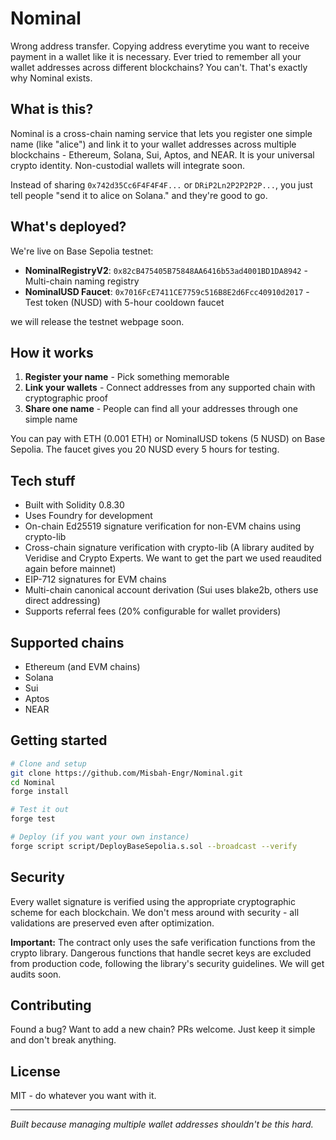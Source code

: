 # Nominal

Wrong address transfer. Copying address everytime you want to receive payment in a wallet like it is necessary. Ever tried to remember all your wallet addresses across different blockchains? You can't. That's exactly why Nominal exists.

## What is this?

Nominal is a cross-chain naming service that lets you register one simple name (like "alice") and link it to your wallet addresses across multiple blockchains - Ethereum, Solana, Sui, Aptos, and NEAR. It is your universal crypto identity. Non-custodial wallets will integrate soon.

Instead of sharing `0x742d35Cc6F4F4F4F...` or `DRiP2Ln2P2P2P2P...`, you just tell people "send it to alice on Solana." and they're good to go.

## What's deployed?

We're live on Base Sepolia testnet:

- **NominalRegistryV2**: `0x82cB475405B75848AA6416b53ad4001BD1DA8942` - Multi-chain naming registry
- **NominalUSD Faucet**: `0x7016FcE7411CE7759c516B8E2d6Fcc40910d2017` - Test token (NUSD) with 5-hour cooldown faucet

we will release the testnet webpage soon.

## How it works

1. **Register your name** - Pick something memorable 
2. **Link your wallets** - Connect addresses from any supported chain with cryptographic proof
3. **Share one name** - People can find all your addresses through one simple name

You can pay with ETH (0.001 ETH) or NominalUSD tokens (5 NUSD) on Base Sepolia. The faucet gives you 20 NUSD every 5 hours for testing.

## Tech stuff

- Built with Solidity 0.8.30
- Uses Foundry for development  
- On-chain Ed25519 signature verification for non-EVM chains using crypto-lib
- Cross-chain signature verification with crypto-lib (A library audited by Veridise and Crypto Experts. We want to get the part we used reaudited again before mainnet)
- EIP-712 signatures for EVM chains
- Multi-chain canonical account derivation (Sui uses blake2b, others use direct addressing)
- Supports referral fees (20% configurable for wallet providers)

## Supported chains

- Ethereum (and EVM chains)
- Solana  
- Sui
- Aptos
- NEAR

## Getting started

```bash
# Clone and setup
git clone https://github.com/Misbah-Engr/Nominal.git
cd Nominal
forge install

# Test it out
forge test

# Deploy (if you want your own instance)
forge script script/DeployBaseSepolia.s.sol --broadcast --verify
```


## Security

Every wallet signature is verified using the appropriate cryptographic scheme for each blockchain. We don't mess around with security - all validations are preserved even after optimization. 

**Important:** The contract only uses the safe verification functions from the crypto library. Dangerous functions that handle secret keys are excluded from production code, following the library's security guidelines. We will get audits soon.

## Contributing

Found a bug? Want to add a new chain? PRs welcome. Just keep it simple and don't break anything.

## License

MIT - do whatever you want with it.

---

*Built because managing multiple wallet addresses shouldn't be this hard.*
